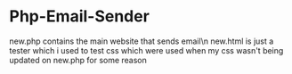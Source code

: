 # Php-Email-Sender
 new.php contains the main website that sends email\n
 new.html is just a tester which i used to test css which were used when my css wasn't being updated on new.php for some reason
